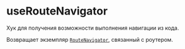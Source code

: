 # useRouteNavigator
Хук для получения возможности выполнения навигации из кода.

Возвращает экземпляр [`RouteNavigator`](../services/RouteNavigator.md), связанный с роутером.
